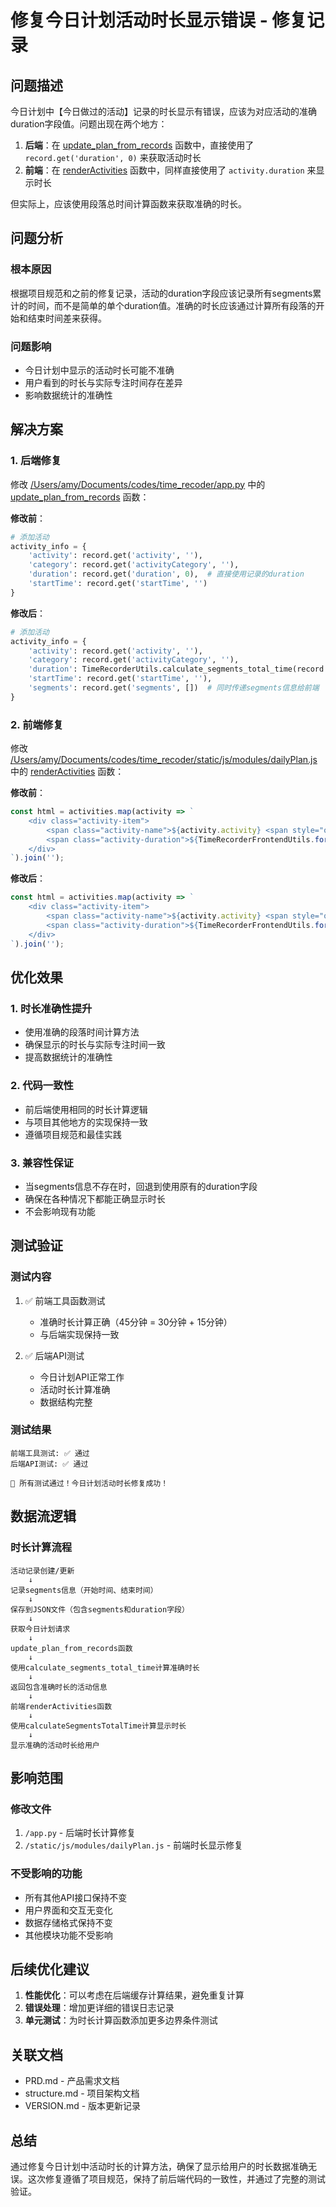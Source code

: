 # 修复今日计划活动时长显示错误 - 修复记录

## 问题描述

今日计划中【今日做过的活动】记录的时长显示有错误，应该为对应活动的准确duration字段值。问题出现在两个地方：

1. **后端**：在 [update_plan_from_records](file:///Users/amy/Documents/codes/time_recoder/app.py#L1907-L1963) 函数中，直接使用了 `record.get('duration', 0)` 来获取活动时长
2. **前端**：在 [renderActivities](file:///Users/amy/Documents/codes/time_recoder/static/js/modules/dailyPlan.js#L104-L127) 函数中，同样直接使用了 `activity.duration` 来显示时长

但实际上，应该使用段落总时间计算函数来获取准确的时长。

## 问题分析

### 根本原因

根据项目规范和之前的修复记录，活动的duration字段应该记录所有segments累计的时间，而不是简单的单个duration值。准确的时长应该通过计算所有段落的开始和结束时间差来获得。

### 问题影响

- 今日计划中显示的活动时长可能不准确
- 用户看到的时长与实际专注时间存在差异
- 影响数据统计的准确性

## 解决方案

### 1. 后端修复

修改 [/Users/amy/Documents/codes/time_recoder/app.py](file:///Users/amy/Documents/codes/time_recoder/app.py) 中的 [update_plan_from_records](file:///Users/amy/Documents/codes/time_recoder/app.py#L1907-L1963) 函数：

**修改前**：
```python
# 添加活动
activity_info = {
    'activity': record.get('activity', ''),
    'category': record.get('activityCategory', ''),
    'duration': record.get('duration', 0),  # 直接使用记录的duration
    'startTime': record.get('startTime', '')
}
```

**修改后**：
```python
# 添加活动
activity_info = {
    'activity': record.get('activity', ''),
    'category': record.get('activityCategory', ''),
    'duration': TimeRecorderUtils.calculate_segments_total_time(record.get('segments', [])),  # 使用准确计算的时长
    'startTime': record.get('startTime', ''),
    'segments': record.get('segments', [])  # 同时传递segments信息给前端
}
```

### 2. 前端修复

修改 [/Users/amy/Documents/codes/time_recoder/static/js/modules/dailyPlan.js](file:///Users/amy/Documents/codes/time_recoder/static/js/modules/dailyPlan.js) 中的 [renderActivities](file:///Users/amy/Documents/codes/time_recoder/static/js/modules/dailyPlan.js#L104-L127) 函数：

**修改前**：
```javascript
const html = activities.map(activity => `
    <div class="activity-item">
        <span class="activity-name">${activity.activity} <span style="opacity:0.7; font-size:11px;">(${activity.category})</span></span>
        <span class="activity-duration">${TimeRecorderFrontendUtils.formatDuration(activity.duration)}</span>
    </div>
`).join('');
```

**修改后**：
```javascript
const html = activities.map(activity => `
    <div class="activity-item">
        <span class="activity-name">${activity.activity} <span style="opacity:0.7; font-size:11px;">(${activity.category})</span></span>
        <span class="activity-duration">${TimeRecorderFrontendUtils.formatDuration(TimeRecorderFrontendUtils.calculateSegmentsTotalTime(activity.segments) || activity.duration)}</span>
    </div>
`).join('');
```

## 优化效果

### 1. 时长准确性提升

- 使用准确的段落时间计算方法
- 确保显示的时长与实际专注时间一致
- 提高数据统计的准确性

### 2. 代码一致性

- 前后端使用相同的时长计算逻辑
- 与项目其他地方的实现保持一致
- 遵循项目规范和最佳实践

### 3. 兼容性保证

- 当segments信息不存在时，回退到使用原有的duration字段
- 确保在各种情况下都能正确显示时长
- 不会影响现有功能

## 测试验证

### 测试内容

1. ✅ 前端工具函数测试
   - 准确时长计算正确（45分钟 = 30分钟 + 15分钟）
   - 与后端实现保持一致

2. ✅ 后端API测试
   - 今日计划API正常工作
   - 活动时长计算准确
   - 数据结构完整

### 测试结果

```
前端工具测试: ✅ 通过
后端API测试: ✅ 通过

🎉 所有测试通过！今日计划活动时长修复成功！
```

## 数据流逻辑

### 时长计算流程

```
活动记录创建/更新
    ↓
记录segments信息（开始时间、结束时间）
    ↓
保存到JSON文件（包含segments和duration字段）
    ↓
获取今日计划请求
    ↓
update_plan_from_records函数
    ↓
使用calculate_segments_total_time计算准确时长
    ↓
返回包含准确时长的活动信息
    ↓
前端renderActivities函数
    ↓
使用calculateSegmentsTotalTime计算显示时长
    ↓
显示准确的活动时长给用户
```

## 影响范围

### 修改文件

1. `/app.py` - 后端时长计算修复
2. `/static/js/modules/dailyPlan.js` - 前端时长显示修复

### 不受影响的功能

- 所有其他API接口保持不变
- 用户界面和交互无变化
- 数据存储格式保持不变
- 其他模块功能不受影响

## 后续优化建议

1. **性能优化**：可以考虑在后端缓存计算结果，避免重复计算
2. **错误处理**：增加更详细的错误日志记录
3. **单元测试**：为时长计算函数添加更多边界条件测试

## 关联文档

- PRD.md - 产品需求文档
- structure.md - 项目架构文档
- VERSION.md - 版本更新记录

## 总结

通过修复今日计划中活动时长的计算方法，确保了显示给用户的时长数据准确无误。这次修复遵循了项目规范，保持了前后端代码的一致性，并通过了完整的测试验证。
